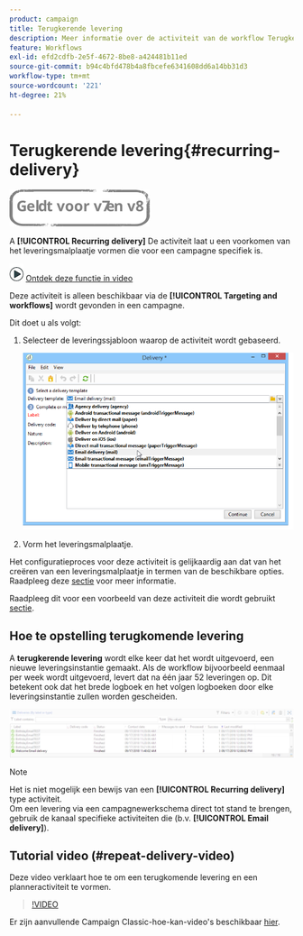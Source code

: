 ```yaml
---
product: campaign
title: Terugkerende levering
description: Meer informatie over de activiteit van de workflow Terugkerende levering
feature: Workflows
exl-id: efd2cdfb-2e5f-4672-8be8-a424481b11ed
source-git-commit: b94c4bfd478b4a8fbcefe6341608dd6a14bb31d3
workflow-type: tm+mt
source-wordcount: '221'
ht-degree: 21%

---
```


# Terugkerende levering{#recurring-delivery}

![](../../assets/common.svg)

A **[!UICONTROL Recurring delivery]** De activiteit laat u een voorkomen van het leveringsmalplaatje vormen die voor een campagne specifiek is.

![](assets/do-not-localize/how-to-video.png) [Ontdek deze functie in video](#recurring-delivery-video)

Deze activiteit is alleen beschikbaar via de **[!UICONTROL Targeting and workflows]** wordt gevonden in een campagne.

Dit doet u als volgt:

1. Selecteer de leveringssjabloon waarop de activiteit wordt gebaseerd.

   ![](assets/recurring_delivery_001.png)

1. Vorm het leveringsmalplaatje.

Het configuratieproces voor deze activiteit is gelijkaardig aan dat van het creëren van een leveringsmalplaatje in termen van de beschikbare opties. Raadpleeg deze [sectie](../../delivery/using/about-templates.md) voor meer informatie.

Raadpleeg dit voor een voorbeeld van deze activiteit die wordt gebruikt [sectie](sending-a-birthday-email.md#creating-a-recurring-delivery-in-a-targeting-workflow).

## Hoe te opstelling terugkomende levering

A **terugkerende levering** wordt elke keer dat het wordt uitgevoerd, een nieuwe leveringsinstantie gemaakt. Als de workflow bijvoorbeeld eenmaal per week wordt uitgevoerd, levert dat na één jaar 52 leveringen op. Dit betekent ook dat het brede logboek en het volgen logboeken door elke leveringsinstantie zullen worden gescheiden.

![Terugkerende levering](assets/delivery_recurring.jpg)

>[!NOTE]
>
>Het is niet mogelijk een bewijs van een **[!UICONTROL Recurring delivery]** type activiteit.\
>Om een levering via een campagnewerkschema direct tot stand te brengen, gebruik de kanaal specifieke activiteiten die (b.v. **[!UICONTROL Email delivery]**).

## Tutorial video (#repeat-delivery-video)

Deze video verklaart hoe te om een terugkomende levering en een planneractiviteit te vormen.

>[!VIDEO](https://video.tv.adobe.com/v/25040?quality=12)

Er zijn aanvullende Campaign Classic-hoe-kan-video&#39;s beschikbaar [hier](https://experienceleague.adobe.com/docs/campaign-classic-learn/tutorials/overview.html?lang=nl).
